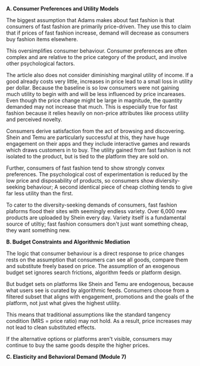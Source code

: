 **A. Consumer Preferences and Utility Models**


The biggest assumption that Adams makes about fast fashion is that consumers of fast fashion are primarily price-driven. They use this to claim that if prices of fast fashion increase, demand will decrease as consumers buy fashion items elsewhere.


This oversimplifies consumer behaviour. Consumer preferences are often complex and are relative to the price category of the product, and involve other psychological factors.


The article also does not consider diminishing marginal utility of income. If a good already costs very little, increases in price lead to a small loss in utility per dollar. Because the baseline is so low consumers were not gaining much utility to begin with and will be less influenced by price incareases. Even though the price change might be large in magnitude, the quantity demanded may not increase that much. This is especially true for fast fashion because it relies heavily on non-price attributes like process utility and perceived novelty.

Consumers derive satisfaction from the act of browsing and discovering. Shein and Temu are particularly successful at this, they have huge engagement on their apps and they include interactive games and rewards which draws customers in to buy. The utility gained from fast fashion is not isolated to the product, but is tied to the platform they are sold on.

Further, consumers of fast fashion tend to show strongly convex preferences. The psychological cost of experimentation is reduced by the low price and disposability of products, so consumers show diviersity-seeking behaviour; A second identical piece of cheap clothing tends to give far less utility than the first.

To cater to the diversity-seeking demands of consumers, fast fashion plaforms flood their sites with seemingly endless variety. Over 6,000 new products are uploaded by Shein every day. Variety itself is a fundamental source of utiltiy; fast fashion consumers don't just want something cheap, they want something new. 


**B. Budget Constraints and Algorithmic Mediation**

The logic that consumer behaviour is a direct response to price changes rests on the assumption that consumers can see all goods, compare them and substitute freely based on price. The assumption of an exogenous budget set ignores search frictions, algorithm feeds or platform design.

But budget sets on platforms like Shein and Temu are endogenous, because what users see is curated by algorithmic feeds. Consumers choose from a filtered subset that aligns with engagement, promotions and the goals of the platform, not just what gives the highest utility.

This means that traditional assumptions like the standard tangency condition (MRS = price ratio) may not hold. As a result, price increases may not lead to clean substituted effects.

If the alternative options or platforms aren't visible, consumers may continue to buy the same goods despite the higher prices.

**C. Elasticity and Behavioral Demand (Module 7)**

